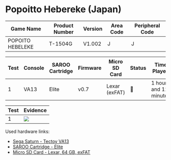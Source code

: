 # Popoitto Hebereke (Japan)

| Game Name        | Product Number | Version | Area Code | Peripheral Code |
| ---------------- | -------------- | ------- | --------- | --------------- |
| POPOITO HEBELEKE | T-1504G        | V1.002  | J         | J               |

| Test | Console | SAROO Cartridge | Firmware | Micro SD Card | Status | Time Played            |
| ---- | ------- | --------------- | -------- | ------------- | ------ | ---------------------- |
| 1    | VA13    | Elite           | v0.7     | Lexar (exFAT) | :100:  | 1 hours and 11 minutes |

| Test | Evidence                                                                                         |
| ---- | ------------------------------------------------------------------------------------------------ |
| 1    | [![](https://img.youtube.com/vi/KqHppB0vpCs/0.jpg)](https://www.youtube.com/watch?v=KqHppB0vpCs) |

Used hardware links:

- [Sega Saturn - Tectoy VA13](../../../../Info/Consoles/VA13/README.md)
- [SAROO Cartridge - Elite](../../../../Info/Cartridges/GuangzhouSanStarOnlineShop/1.6/README.md)
- [Micro SD Card - Lexar, 64 GB, exFAT](../../../../Info/SdCards/Lexar/64GB/exfat/README.md)
